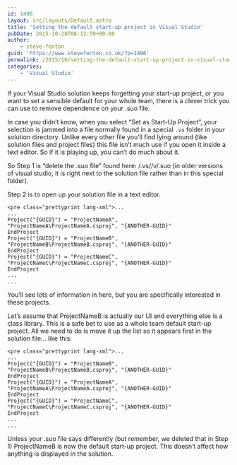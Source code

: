 ```yaml
---
id: 1496
layout: src/layouts/Default.astro
title: 'Setting the default start-up project in Visual Studio'
pubDate: 2015-10-28T08:12:59+00:00
author:
    - steve-fenton
guid: 'https://www.stevefenton.co.uk/?p=1496'
permalink: /2015/10/setting-the-default-start-up-project-in-visual-studio/
categories:
    - 'Visual Studio'
---
```


If your Visual Studio solution keeps forgetting your start-up project, or you want to set a sensible default for your whole team, there is a clever trick you can use to remove dependence on your .suo file.

In case you didn’t know, when you select “Set as Start-Up Project”, your selection is jammed into a file normally found in a special `.vs` folder in your solution directory. Unlike every other file you’ll find lying around (like solution files and project files) this file isn’t much use if you open it inside a text editor. So if it is playing up, you can’t do much about it.

So Step 1 is “delete the .suo file” found here: <solution directory="">/.vs/<solution name="">/v<n>/.suo (in older versions of visual studio, it is right next to the solution file rather than in this special folder).</n></solution></solution>

Step 2 is to open up your solution file in a text editor.

```
<pre class="prettyprint lang-xml">...
...
Project("{GUID}") = "ProjectNameA", "ProjectNameA\ProjectNameA.csproj", "{ANOTHER-GUID}"
EndProject
Project("{GUID}") = "ProjectNameB", "ProjectNameB\ProjectNameB.csproj", "{ANOTHER-GUID}"
EndProject
Project("{GUID}") = "ProjectNameC", "ProjectNameC\ProjectNameC.csproj", "{ANOTHER-GUID}"
EndProject
...
...
```

You’ll see lots of information in here, but you are specifically interested in these projects.

Let’s assume that ProjectNameB is actually our UI and everything else is a class library. This is a safe bet to use as a whole team default start-up project. All we need to do is move it up the list so it appears first in the solution file… like this:

```
<pre class="prettyprint lang-xml">...
...
Project("{GUID}") = "ProjectNameB", "ProjectNameB\ProjectNameB.csproj", "{ANOTHER-GUID}"
EndProject
Project("{GUID}") = "ProjectNameA", "ProjectNameA\ProjectNameA.csproj", "{ANOTHER-GUID}"
EndProject
Project("{GUID}") = "ProjectNameC", "ProjectNameC\ProjectNameC.csproj", "{ANOTHER-GUID}"
EndProject
...
...
```

Unless your .suo file says differently (but remember, we deleted that in Step 1) ProjectNameB is now the default start-up project. This doesn’t affect how anything is displayed in the solution.